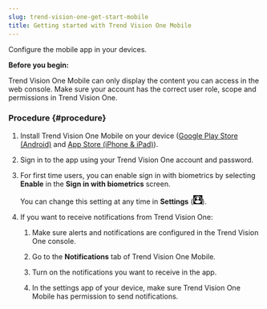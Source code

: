 ```yaml
---
slug: trend-vision-one-get-start-mobile
title: Getting started with Trend Vision One Mobile
---
```


Configure the mobile app in your devices.

**Before you begin:**

Trend Vision One Mobile can only display the content you can access in the web console. Make sure your account has the correct user role, scope and permissions in Trend Vision One.

### Procedure {#procedure}

1.  Install Trend Vision One Mobile on your device ([Google Play Store (Android)](https://play.google.com/store/apps/details?id=com.trendmicro.mobilesoc) and [App Store (iPhone & iPad)](https://apps.apple.com/app/trend-vision-one/id6444749127)).

2.  Sign in to the app using your Trend Vision One account and password.

3.  For first time users, you can enable sign in with biometrics by selecting **Enable** in the **Sign in with biometrics** screen.

    You can change this setting at any time in **Settings** (![](/images/tv1MobAppSettings=ec48c86b-41b2-4775-af58-62b76bf5ad11.webp)).

4.  If you want to receive notifications from Trend Vision One:

    1.  Make sure alerts and notifications are configured in the Trend Vision One console.

    2.  Go to the **Notifications** tab of Trend Vision One Mobile.

    3.  Turn on the notifications you want to receive in the app.

    4.  In the settings app of your device, make sure Trend Vision One Mobile has permission to send notifications.
